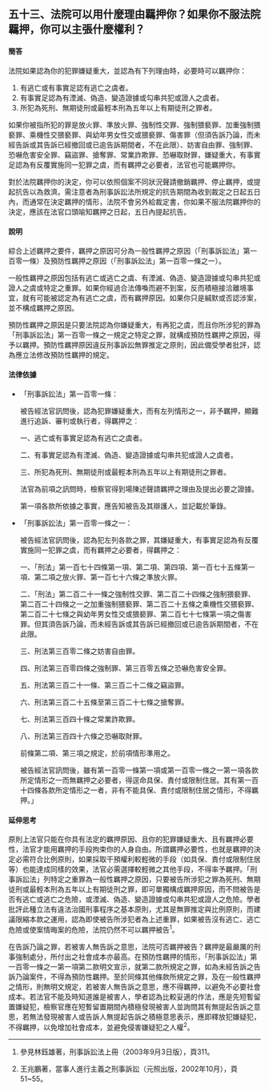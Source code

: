 ## 五十三、法院可以用什麼理由羈押你？如果你不服法院羈押，你可以主張什麼權利？

#### 簡答

法院如果認為你的犯罪嫌疑重大，並認為有下列理由時，必要時可以羈押你：

1. 有逃亡或有事實足認有逃亡之虞者。
2. 有事實足認為有湮滅、偽造、變造證據或勾串共犯或證人之虞者。
3. 所犯為死刑、無期徒刑或最輕本刑為五年以上有期徒刑之罪者。

如果你被指所犯的罪是放火罪、準放火罪、強制性交罪、強制猥褻罪、加重強制猥褻罪、乘機性交猥褻罪、與幼年男女性交或猥褻罪、傷害罪（但須告訴乃論，而未經告訴或其告訴已經撤回或已逾告訴期間者，不在此限）、妨害自由罪、強制罪、恐嚇危害安全罪、竊盜罪、搶奪罪、常業詐欺罪、恐嚇取財罪，嫌疑重大，有事實足認為有反覆實施同一犯罪之虞，而有羈押之必要者，法官也可能羈押你。

對於法院羈押你的決定，你可以依照個案不同狀況聲請撤銷羈押、停止羈押，或提起抗告以為救濟。需注意者為刑事訴訟法所規定的抗告期間為收到裁定之日起五日內，而通常在決定羈押的情形，法院不會另外給裁定書，你如果不服法院羈押你的決定，應該在法官口頭喻知羈押之日起，五日內提起抗告。

#### 說明

綜合上述羈押之要件，羈押之原因可分為一般性羈押之原因（「刑事訴訟法」第一百零一條）及預防性羈押之原因（「刑事訴訟法」第一百零一條之一）。

一般性羈押之原因包括有逃亡或逃亡之虞、有湮滅、偽造、變造證據或勾串共犯或證人之虞或特定之重罪。如果你經過合法傳喚而避不到案，反而積極接洽離境事宜，就有可能被認定為有逃亡之虞，而有羈押原因。如果你只是緘默或否認涉案，並不構成羈押之原因。

預防性羈押之原因是只要法院認為你嫌疑重大，有再犯之虞，而且你所涉犯的罪為「刑事訴訟法」第一百零一條之一規定之特定之罪，就構成預防性羈押之原因，得予以羈押。預防性羈押原因違反刑事訴訟無罪推定之原則，因此備受學者批評，認為應立法修改預防性羈押的規定。 

#### 法律依據

* 「刑事訴訟法」第一百零一條：

   被告經法官訊問後，認為犯罪嫌疑重大，而有左列情形之一，非予羈押，顯難進行追訴、審判或執行者，得羈押之︰

   一、逃亡或有事實足認為有逃亡之虞者。

   二、有事實足認為有湮滅、偽造、變造證據或勾串共犯或證人之虞者。

   三、所犯為死刑、無期徒刑或最輕本刑為五年以上有期徒刑之罪者。

   法官為前項之訊問時，檢察官得到場陳述聲請羈押之理由及提出必要之證據。

   第一項各款所依據之事實，應告知被告及其辯護人，並記載於筆錄。

* 「刑事訴訟法」第一百零一條之一：

   被告經法官訊問後，認為犯左列各款之罪，其嫌疑重大，有事實足認為有反覆實施同一犯罪之虞，而有羈押之必要者，得羈押之：

   一、「刑法」第一百七十四條第一項、第二項、第四項、第一百七十五條第一項、第二項之放火罪、第一百七十六條之準放火罪。

   二、「刑法」第二百二十一條之強制性交罪、第二百二十四條之強制猥褻罪、第二百二十四條之一之加重強制猥褻罪、第二百二十五條之乘機性交猥褻罪、第二百二十七條之與幼年男女性交或猥褻罪、第二百七十七條第一項之傷害罪。但其須告訴乃論，而未經告訴或其告訴已經撤回或已逾告訴期間者，不在此限。

   三、刑法第三百零二條之妨害自由罪。

   四、刑法第三百零四條之強制罪、第三百零五條之恐嚇危害安全罪。

   五、刑法第三百二十一條、第三百二十二條之竊盜罪。

   六、刑法第三百二十五條至第三百二十七條之搶奪罪。

   七、刑法第三百四十條之常業詐欺罪。

   八、刑法第三百四十六條之恐嚇取財罪。

   前條第二項、第三項之規定，於前項情形準用之。

   被告經法官訊問後，雖有第一百零一條第一項或第一百零一條之一第一項各款所定情形之一而無羈押之必要者，得逕命具保、責付或限制住居。其有第一百十四條各款所定情形之一者，非有不能具保、責付或限制住居之情形，不得羈押。」

#### 延伸思考

原則上法官只能在你具有法定的羈押原因、且你的犯罪嫌疑重大、且有羈押必要性，法官才能用羈押的手段拘束你的人身自由。所謂羈押必要性，也就是羈押的決定必需符合比例原則，如果採取干預權利較輕微的手段（如具保、責付或限制住居等）也能達成同樣的效果，法官必需選擇較輕微之其他手段，不得率予羈押。「刑事訴訟法」列特定之重罪為一般性羈押之原因，只要被告所涉犯之罪為死刑、無期徒刑或最輕本刑為五年以上有期徒刑之罪，即可單獨構成羈押原因，而不問被告是否有逃亡或逃亡之危險，或湮滅、偽造、變造證據或勾串共犯或證人之危險。學者批評此種立法有違法治國刑事程序之基本原則，尤其是無罪推定與比例原則，而建議限縮本款之運用，認為即使被告所涉犯者為上述重罪，如果被告沒有逃亡、逃亡危險或使案情晦案的危險，法院仍然不可以羈押被告<sup>1</sup>。

在告訴乃論之罪，若被害人無告訴之意思，法院可否羈押被告？羈押是最嚴厲的刑事強制處分，所付出之社會成本亦最高。在預防性羈押的情形，「刑事訴訟法」第一百零一條之一第一項第二款明文宣示，就第二款所規定之罪，如為未經告訴之告訴乃論案件，不得為預防性羈押。至於同條其他條款所規定之罪，及在一般性羈押之情形，則無明文規定，若被害人無告訴之意思，應不得羈押，以避免不必要社會成本。若法官不能及時知道誰是被害人，學者認為比較妥適的作法，應是先短暫留置嫌疑犯，檢察官應在短暫留置期間內積極發現被害人並詢問其有無提起告訴之意思，若無法發現被害人或告訴人無提起告訴之積極意思表示，應即釋放犯嫌疑犯，不得羈押，以免增加社會成本，並避免侵害嫌疑犯之人權<sup>2</sup>。

---

1. 參見林鈺雄著，刑事訴訟法上冊（2003年9月3日版），頁311。

2. 王兆鵬著，當事人進行主義之刑事訴訟（元照出版，2002年10月），頁51~55。
